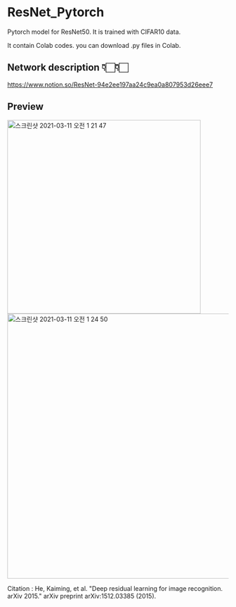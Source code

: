 # ResNet_Pytorch

Pytorch model for ResNet50. It is trained with CIFAR10 data.

It contain Colab codes. you can download .py files in Colab.


## Network description 👇🏻👇🏻
https://www.notion.so/ResNet-94e2ee197aa24c9ea0a807953d26eee7

## Preview 
<img width="440" alt="스크린샷 2021-03-11 오전 1 21 47" src="https://user-images.githubusercontent.com/65028694/110661895-57d72980-8208-11eb-8ceb-6a6663fc7f6d.png">
<img width="602" alt="스크린샷 2021-03-11 오전 1 24 50" src="https://user-images.githubusercontent.com/65028694/110662215-a2f13c80-8208-11eb-85a1-87d440a3d73d.png">


Citation : He, Kaiming, et al. "Deep residual learning for image recognition. arXiv 2015." arXiv preprint arXiv:1512.03385 (2015).
